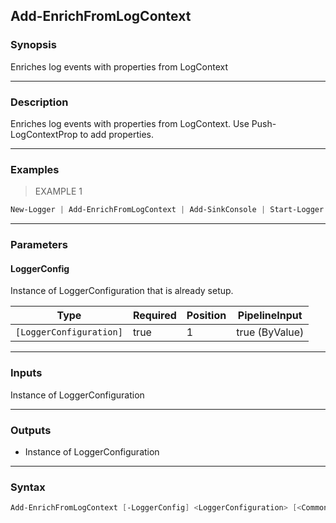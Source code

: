 Add-EnrichFromLogContext
------------------------

### Synopsis
Enriches log events with properties from LogContext

---

### Description

Enriches log events with properties from LogContext. Use Push-LogContextProp to add properties.

---

### Examples
> EXAMPLE 1

```PowerShell
New-Logger | Add-EnrichFromLogContext | Add-SinkConsole | Start-Logger
```

---

### Parameters
#### **LoggerConfig**
Instance of LoggerConfiguration that is already setup.

|Type                   |Required|Position|PipelineInput |
|-----------------------|--------|--------|--------------|
|`[LoggerConfiguration]`|true    |1       |true (ByValue)|

---

### Inputs
Instance of LoggerConfiguration

---

### Outputs
* Instance of LoggerConfiguration

---

### Syntax
```PowerShell
Add-EnrichFromLogContext [-LoggerConfig] <LoggerConfiguration> [<CommonParameters>]
```
